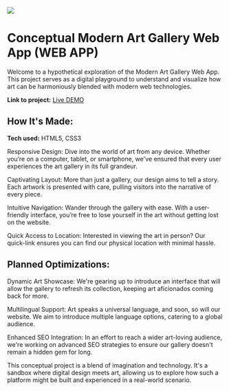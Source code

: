 ![](https://github.com/IvaneKishko/art-gallery-website/blob/main/art-gallery.short.gif)

# Conceptual Modern Art Gallery Web App (WEB APP)
Welcome to a hypothetical exploration of the Modern Art Gallery Web App. This project serves as a digital playground to understand and visualize how art can be harmoniously blended with modern web technologies.

**Link to project:** [Live DEMO](https://ivanekishko.github.io/art-gallery-website/)

## How It's Made:

**Tech used:**  HTML5, CSS3

Responsive Design: Dive into the world of art from any device. Whether you’re on a computer, tablet, or smartphone, we've ensured that every user experiences the art gallery in its full grandeur.

Captivating Layout: More than just a gallery, our design aims to tell a story. Each artwork is presented with care, pulling visitors into the narrative of every piece.

Intuitive Navigation: Wander through the gallery with ease. With a user-friendly interface, you’re free to lose yourself in the art without getting lost on the website.

Quick Access to Location: Interested in viewing the art in person? Our quick-link ensures you can find our physical location with minimal hassle.

## Planned Optimizations:

Dynamic Art Showcase: We're gearing up to introduce an interface that will allow the gallery to refresh its collection, keeping art aficionados coming back for more.

Multilingual Support: Art speaks a universal language, and soon, so will our website. We aim to introduce multiple language options, catering to a global audience.

Enhanced SEO Integration: In an effort to reach a wider art-loving audience, we're working on advanced SEO strategies to ensure our gallery doesn't remain a hidden gem for long.

This conceptual project is a blend of imagination and technology. It's a sandbox where digital design meets art, allowing us to explore how such a platform might be built and experienced in a real-world scenario.
